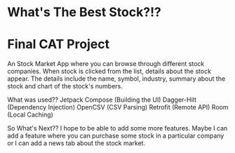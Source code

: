 # What's The Best Stock?!?
# Final CAT Project
An Stock Market App where you can browse through different stock companies. When stock is clicked from the list, details about the stock appear. The details include the name, symbol, industry, summary about the stock and chart of the stock's numbers.


What was used??
  Jetpack Compose (Building the UI)
  Dagger-Hilt (Dependency Injection)
  OpenCSV (CSV Parsing)
  Retrofit (Remote API)
  Room (Local Caching)


So What's Next??
  I hope to be able to add some more features. Maybe I can add a feature where you can purchase some stock in a particular company or I can add a news tab about the stock market.
  
